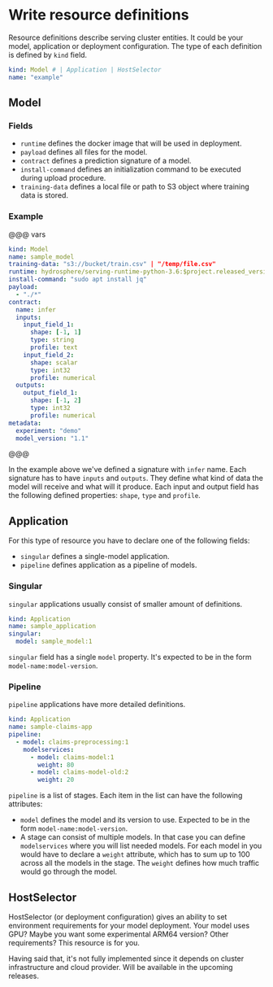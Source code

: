 # Write resource definitions

Resource definitions describe serving cluster entities. It could be your 
model, application or deployment configuration. The type of each definition 
is defined by `kind` field. 

```yaml
kind: Model # | Application | HostSelector
name: "example"
```

## Model

### Fields

- `runtime` defines the docker image that will be used in deployment.
- `payload` defines all files for the model.
- `contract` defines a prediction signature of a model.
- `install-command` defines an initialization command to be executed 
during upload procedure.
- `training-data` defines a local file or path to S3 object where training 
data is stored.

### Example

@@@ vars
```yaml
kind: Model
name: sample_model
training-data: "s3://bucket/train.csv" | "/temp/file.csv"
runtime: hydrosphere/serving-runtime-python-3.6:$project.released_version$
install-command: "sudo apt install jq" 
payload: 
  - "./*"
contract:
  name: infer
  inputs:
    input_field_1:
      shape: [-1, 1]
      type: string
      profile: text
    input_field_2:
      shape: scalar
      type: int32
      profile: numerical
  outputs: 
    output_field_1:
      shape: [-1, 2]
      type: int32 
      profile: numerical
metadata:
  experiment: "demo"
  model_version: "1.1"
```
@@@

In the example above we've defined a signature with `infer` name. Each 
signature has to have `inputs` and `outputs`. They define what kind of 
data the model will receive and what will it produce. Each input and 
output field has the following defined properties: `shape`, `type` and 
`profile`. 


## Application

For this type of resource you have to declare one of the following fields:

- `singular` defines a single-model application. 
- `pipeline` defines application as a pipeline of models.  

### Singular

`singular` applications usually consist of smaller amount of definitions. 

```yaml
kind: Application
name: sample_application
singular:
  model: sample_model:1
```

`singular` field has a single `model` property. It's expected to be in 
the form `model-name:model-version`.

### Pipeline

`pipeline` applications have more detailed definitions.

```yaml
kind: Application
name: sample-claims-app
pipeline:
  - model: claims-preprocessing:1
    modelservices:
      - model: claims-model:1
        weight: 80
      - model: claims-model-old:2
        weight: 20
```

`pipeline` is a list of stages. Each item in the list can have the 
following attributes:

- `model` defines the model and its version to use. Expected to be in the 
form `model-name:model-version`.
- A stage can consist of multiple models. In that case you can define 
`modelservices` where you will list needed models. For each model in you 
would have to declare a `weight` attribute, which has to sum up to 100 
across all the models in the stage. The `weight` defines how much traffic 
would go through the model.


## HostSelector

HostSelector (or deployment configuration) gives an ability to set 
environment requirements for your model deployment. Your model uses GPU? 
Maybe you want some experimental ARM64 version? Other requirements? 
This resource is for you.

Having said that, it's not fully implemented since it depends on cluster 
infrastructure and cloud provider. Will be available in the upcoming 
releases.
